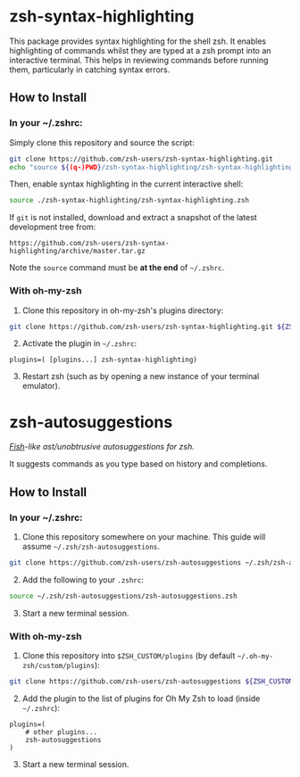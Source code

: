 # **zsh-syntax-highlighting**

This package provides syntax highlighting for the shell zsh. It enables highlighting of commands whilst they are typed at a zsh prompt into an interactive terminal. This helps in reviewing commands before running them, particularly in catching syntax errors.

## **How to Install**

### **In your ~/.zshrc:**

Simply clone this repository and source the script:

```bash 
git clone https://github.com/zsh-users/zsh-syntax-highlighting.git
echo "source ${(q-)PWD}/zsh-syntax-highlighting/zsh-syntax-highlighting.zsh" >> ${ZDOTDIR:-$HOME}/.zshrc
```

Then, enable syntax highlighting in the current interactive shell:

```bash
source ./zsh-syntax-highlighting/zsh-syntax-highlighting.zsh
```

If `git` is not installed, download and extract a snapshot of the latest development tree from:

```
https://github.com/zsh-users/zsh-syntax-highlighting/archive/master.tar.gz
```

Note the `source` command must be **at the end** of `~/.zshrc`.

### **With oh-my-zsh**

1. Clone this repository in oh-my-zsh's plugins directory:

```bash
git clone https://github.com/zsh-users/zsh-syntax-highlighting.git ${ZSH_CUSTOM:-~/.oh-my-zsh/custom}/plugins/zsh-syntax-highlighting
```

2. Activate the plugin in `~/.zshrc`:

```
plugins=( [plugins...] zsh-syntax-highlighting)
```

3. Restart zsh (such as by opening a new instance of your terminal emulator).

# **zsh-autosuggestions**

*[Fish](http://fishshell.com/)-like ast/unobtrusive autosuggestions for zsh.*

It suggests commands as you type based on history and completions.

## **How to Install**

### **In your ~/.zshrc:**

1. Clone this repository somewhere on your machine. This guide will assume `~/.zsh/zsh-autosuggestions`.

```bash 
git clone https://github.com/zsh-users/zsh-autosuggestions ~/.zsh/zsh-autosuggestions
```

2. Add the following to your `.zshrc`:

```bash
source ~/.zsh/zsh-autosuggestions/zsh-autosuggestions.zsh
```

3. Start a new terminal session.

### **With oh-my-zsh**

1. Clone this repository into `$ZSH_CUSTOM/plugins` (by default `~/.oh-my-zsh/custom/plugins`):

```bash
git clone https://github.com/zsh-users/zsh-autosuggestions ${ZSH_CUSTOM:-~/.oh-my-zsh/custom}/plugins/zsh-autosuggestions
```

2. Add the plugin to the list of plugins for Oh My Zsh to load (inside `~/.zshrc`):

```
plugins=( 
    # other plugins...
    zsh-autosuggestions
)
```

3. Start a new terminal session.